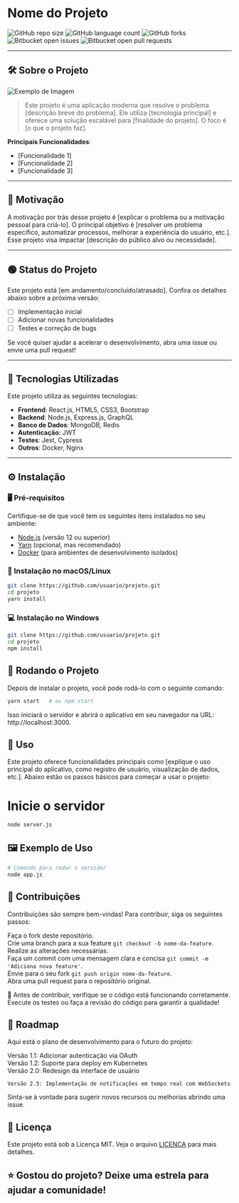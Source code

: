 # Nome do Projeto

![GitHub repo size](https://img.shields.io/github/repo-size/acaf02/README-TEMPLATE?style=for-the-badge)
![GitHub language count](https://img.shields.io/github/languages/count/acaf02/README-TEMPLATE?style=for-the-badge)
![GitHub forks](https://img.shields.io/github/forks/acaf02/README-TEMPLATE?style=for-the-badge)
![Bitbucket open issues](https://img.shields.io/bitbucket/issues/acaf02/README-TEMPLATE?style=for-the-badge)
![Bitbucket open pull requests](https://img.shields.io/bitbucket/pr-raw/acaf02/README-TEMPLATE?style=for-the-badge)

---
## 🛠️ Sobre o Projeto

![Exemplo de Imagem](imagem.png) 

> Este projeto é uma aplicação moderna que resolve o problema [descrição breve do problema]. Ele utiliza [tecnologia principal] e oferece uma solução escalável para [finalidade do projeto]. O foco é [o que o projeto faz].

**Principais Funcionalidades**:
- [Funcionalidade 1]
- [Funcionalidade 2]
- [Funcionalidade 3]

---

## 🎯 Motivação

A motivação por trás desse projeto é [explicar o problema ou a motivação pessoal para criá-lo]. O principal objetivo é [resolver um problema específico, automatizar processos, melhorar a experiência do usuário, etc.]. Esse projeto visa impactar [descrição do público alvo ou necessidade].

---
## 🟢 Status do Projeto

Este projeto está [em andamento/concluído/atrasado]. Confira os detalhes abaixo sobre a próxima versão:

- [ ] Implementação inicial
- [ ] Adicionar novas funcionalidades
- [ ] Testes e correção de bugs

Se você quiser ajudar a acelerar o desenvolvimento, abra uma issue ou envie uma pull request!

---

## 🧰 Tecnologias Utilizadas

Este projeto utiliza as seguintes tecnologias:

- **Frontend**: React.js, HTML5, CSS3, Bootstrap
- **Backend**: Node.js, Express.js, GraphQL
- **Banco de Dados**: MongoDB, Redis
- **Autenticação**: JWT
- **Testes**: Jest, Cypress
- **Outros**: Docker, Nginx

---

## ⚙️ Instalação

### 🖥️ Pré-requisitos

Certifique-se de que você tem os seguintes itens instalados no seu ambiente:

- [Node.js](https://nodejs.org) (versão 12 ou superior)
- [Yarn](https://yarnpkg.com) (opcional, mas recomendado)
- [Docker](https://www.docker.com/get-started) (para ambientes de desenvolvimento isolados)

### 🔧 Instalação no macOS/Linux

```bash
git clone https://github.com/usuario/projeto.git
cd projeto
yarn install

```

### 💻 Instalação no Windows

```bash
git clone https://github.com/usuario/projeto.git
cd projeto
npm install

```

## 🏃 Rodando o Projeto

Depois de instalar o projeto, você pode rodá-lo com o seguinte comando:
```bash
yarn start   # ou npm start

```
Isso iniciará o servidor e abrirá o aplicativo em seu navegador na URL: http://localhost:3000.

## 🚀 Uso

Este projeto oferece funcionalidades principais como [explique o uso principal do aplicativo, como registro de usuário, visualização de dados, etc.]. Abaixo estão os passos básicos para começar a usar o projeto:

# Inicie o servidor
```bash
node server.js

```

## 🖼️ Exemplo de Uso
```bash
# Comando para rodar o servidor
node app.js

```

## 🤝 Contribuições

Contribuições são sempre bem-vindas! Para contribuir, siga os seguintes passos:

Faça o fork deste repositório.<br>
Crie uma branch para a sua feature `git checkout -b nome-da-feature`.<br>
Realize as alterações necessárias.<br>
Faça um commit com uma mensagem clara e concisa `git commit -m 'Adiciona nova feature'`.<br>
Envie para o seu fork `git push origin nome-da-feature`.<br>
Abra uma pull request para o repositório original.<br>

🔄 Antes de contribuir, verifique se o código está funcionando corretamente. Execute os testes ou faça a revisão do código para garantir a qualidade!

## 🚧 Roadmap

Aqui está o plano de desenvolvimento para o futuro do projeto:

Versão 1.1: Adicionar autenticação via OAuth <br>
Versão 1.2: Suporte para deploy em Kubernetes <br>
Versão 2.0: Redesign da interface de usuário <br>

    Versão 2.5: Implementação de notificações em tempo real com WebSockets

Sinta-se à vontade para sugerir novos recursos ou melhorias abrindo uma issue.

## 📜 Licença

Este projeto está sob a Licença MIT. Veja o arquivo [LICENÇA](LICENSE.md) para mais detalhes.

## ⭐ Gostou do projeto? Deixe uma estrela para ajudar a comunidade!
